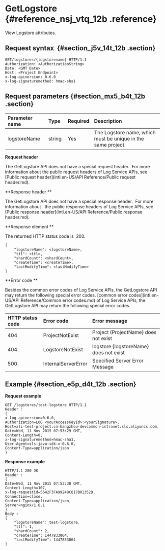 # GetLogstore  {#reference_nsj_vtq_12b .reference}

View Logstore attributes.

## Request syntax  {#section_j5v_14t_12b .section}

```
GET/logstores/{logstorename} HTTP/1.1
Authorization: <AuthorizationString> 
Date: <GMT Date>
Host: <Project Endpoint>
x-log-apiversion: 0.6.0
x-log-signaturemethod: hmac-sha1
```

## Request parameters {#section_mx5_b4t_12b .section}

|Parameter name |Type |Required|Description |
|:--------------|:----|:-------|:-----------|
|logstoreName |string |Yes |The Logstore name, which must be unique in the same project.|

**Request header**

The GetLogstore API does not have a special request header.  For more information about the public request headers of Log Service APIs, see [Public request header](intl.en-US/API Reference/Public request header.md).

**Response header **

The GetLogstore API does not have a special response header.  For more information about   the public response headers of Log Service APIs, see [Public response header](intl.en-US/API Reference/Public response header.md).

**Response element **

The returned HTTP status code is  200.

```
{
    "logstoreName": <logstoreName>,
    "ttl": <ttl>,
    "shardCount": <shardCount>,
    "createTime": <createTime>,
    "lastModifyTime": <lastModifyTime>
}
```

**Error code **

Besides the common error codes of Log Service APIs, the GetLogstore API may return the following special error codes. [common error codes](intl.en-US/API Reference/Common error codes.md) of Log Service APIs, the GetLogstore API may return the following special error codes.

|HTTP status code |Error code |Error message|
|:----------------|:----------|:------------|
|404 |ProjectNotExist |Project \{ProjectName\} does not exist|
|404 |LogstoreNotExist |logstore \{logstoreName\} does not exist|
|500 |InternalServerError|Specified Server Error Message|

## Example {#section_e5p_d4t_12b .section}

**Request example**

```
GET /logstores/test-logstore HTTP/1.1
Header :
{
x-log-apiversion=0.6.0,
Authorization=LOG <yourAccessKeyId>:<yourSignature>,
Host=ali-test-project.cn-hangzhou-devcommon-intranet.sls.aliyuncs.com,
Date=Wed, 11 Nov 2015 07:53:29 GMT,
Content-Length=0,
x-log-signaturemethod=hmac-sha1,
User-Agent=sls-java-sdk-v-0.6.0,
Content-Type=application/json
}
```

**Response example**

```
HTTP/1.1 200 OK
Header :
{
Date=Wed, 11 Nov 2015 07:53:30 GMT,
Content-Length=107,
x-log-requestid=5642F3FA99248C817B01352D,
Connection=close,
Content-Type=application/json,
Server=nginx/1.6.1
}
Body :
{
    "logstoreName": test-logstore,
    "ttl": 1,
    "shardCount": 2,
    "createTime": 1447833064,
    "lastModifyTime": 1447833064
}
```

